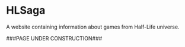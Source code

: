 # HLSaga
A website containing information about games from Half-Life universe.

###PAGE UNDER CONSTRUCTION###
